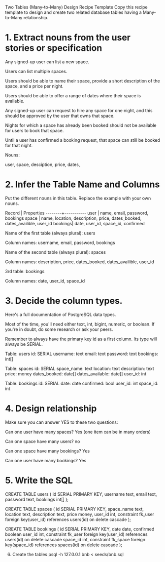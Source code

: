 Two Tables (Many-to-Many) Design Recipe Template
Copy this recipe template to design and create two related database tables having a Many-to-Many relationship.

# 1. Extract nouns from the user stories or specification

Any signed-up user can list a new space.

Users can list multiple spaces.

Users should be able to name their space, provide a short description of the space, and a price per night.

Users should be able to offer a range of dates where their space is available.

Any signed-up user can request to hire any space for one night, and this should be approved by the user that owns that space.

Nights for which a space has already been booked should not be available for users to book that space.

Until a user has confirmed a booking request, that space can still be booked for that night.

Nouns:

user, space, desciption, price, dates, 

# 2. Infer the Table Name and Columns
Put the different nouns in this table. Replace the example with your own nouns.

Record	| Properties
--------+-----------
user    |  name, email, password, bookings
space   |  name, location, description, price, dates_booked, dates_availible, user_id
bookings|  date, user_id, space_id, confirmed


Name of the first table (always plural): users

Column names: username, email, password, bookings

Name of the second table (always plural): spaces

Column names: description, price, dates_booked, dates_availible, user_id

3rd table: bookings

Column names: date, user_id, space_id


# 3. Decide the column types.
Here's a full documentation of PostgreSQL data types.

Most of the time, you'll need either text, int, bigint, numeric, or boolean. If you're in doubt, do some research or ask your peers.

Remember to always have the primary key id as a first column. Its type will always be SERIAL.


Table: users
id: SERIAL
username: text
email: text
password: text
bookings: int[]


Table: spaces
id: SERIAL
space_name: text
location: text
description: text
price: money
dates_booked: date[]
dates_available: date[]
user_id: int


Table: bookings
id: SERIAL
date: date
confirmed: bool
user_id: int
space_id: int 


# 4. Design relationship
Make sure you can answer YES to these two questions:

Can one user have many spaces? Yes (one item can be in many orders)

Can one space have many users? no

Can one space have many bookings? Yes

Can one user have many bookings? Yes


# 5. Write the SQL

CREATE TABLE users (
    id SERIAL PRIMARY KEY,
    username text,
    email text,
    password text,
    bookings int[]
);

CREATE TABLE spaces (
    id SERIAL PRIMARY KEY,
    space_name text,
    location text,
    description text,
    price money,
    user_id int, 
    constraint fk_user foreign key(user_id)
        references users(id)
        on delete cascade
);

CREATE TABLE bookings (
    id SERIAL PRIMARY KEY,
    date date,
    confirmed boolean
    user_id int,
    constraint fk_user foreign key(user_id)
        references users(id)
        on delete cascade
    space_id int,
    constraint fk_space foreign key(space_id)
        references spaces(id)
        on delete cascade 
);



6. Create the tables
psql -h 127.0.0.1 bnb < seeds/bnb.sql